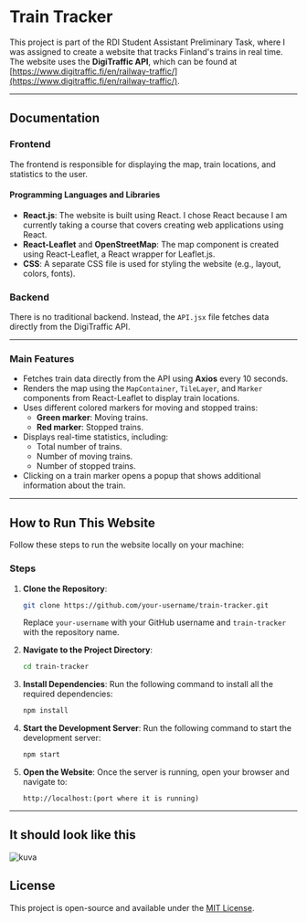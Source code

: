 # Train Tracker

This project is part of the RDI Student Assistant Preliminary Task, where I was assigned to create a website that tracks Finland's trains in real time. The website uses the **DigiTraffic API**, which can be found at [https://www.digitraffic.fi/en/railway-traffic/](https://www.digitraffic.fi/en/railway-traffic/).

---

## Documentation

### **Frontend**
The frontend is responsible for displaying the map, train locations, and statistics to the user.

#### **Programming Languages and Libraries**
- **React.js**: The website is built using React. I chose React because I am currently taking a course that covers creating web applications using React.
- **React-Leaflet** and **OpenStreetMap**: The map component is created using React-Leaflet, a React wrapper for Leaflet.js.
- **CSS**: A separate CSS file is used for styling the website (e.g., layout, colors, fonts).

### **Backend**
There is no traditional backend. Instead, the `API.jsx` file fetches data directly from the DigiTraffic API.

---

### **Main Features**
- Fetches train data directly from the API using **Axios** every 10 seconds.
- Renders the map using the `MapContainer`, `TileLayer`, and `Marker` components from React-Leaflet to display train locations.
- Uses different colored markers for moving and stopped trains:
  - **Green marker**: Moving trains.
  - **Red marker**: Stopped trains.
- Displays real-time statistics, including:
  - Total number of trains.
  - Number of moving trains.
  - Number of stopped trains.
- Clicking on a train marker opens a popup that shows additional information about the train.

---

## How to Run This Website

Follow these steps to run the website locally on your machine:

### **Steps**
1. **Clone the Repository**:
   ```bash
   git clone https://github.com/your-username/train-tracker.git
   ```
   Replace `your-username` with your GitHub username and `train-tracker` with the repository name.

2. **Navigate to the Project Directory**:
   ```bash
   cd train-tracker
   ```

3. **Install Dependencies**:
   Run the following command to install all the required dependencies:
   ```bash
   npm install
   ```

4. **Start the Development Server**:
   Run the following command to start the development server:
   ```bash
   npm start
   ```

5. **Open the Website**:
   Once the server is running, open your browser and navigate to:
   ```
   http://localhost:(port where it is running)
   ```

---
It should look like this
---
![kuva](https://github.com/user-attachments/assets/b4f9e16c-6e4b-4eec-ab5d-b1b573c748b5)



## License
This project is open-source and available under the [MIT License](LICENSE).

